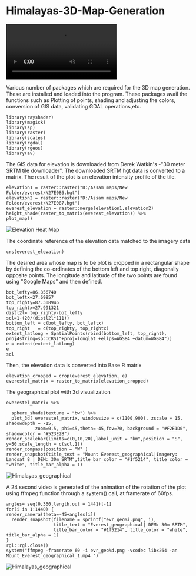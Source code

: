 # Himalayas-3D-Map-Generation
![Himalayas_geographical](https://github.com/Hwoabam/Rstudio/blob/master/Mount_Everest_geographical_1.mp4)

Various number of packages which are required for the 3D map generation. These are installed and loaded into the program. These packages avail the functions such as Plotting of points, shading and adjusting the colors, conversion of GIS data, validating GDAL operations,etc. 
```{r}
library(rayshader)
library(magick)
library(sp)
library(raster)
library(scales)
library(rgdal)
library(rgeos)
library(av)
```
The GIS data for elevation is downloaded from Derek Watkin's -"30 meter SRTM tile downloader". The downloaded SRTM hgt data is converted to a matrix. The result of the plot is an elevation intensity profile of the tile.
```{r fig1, fig.height = 15, fig.width = 10, align= "center"}
elevation1 = raster::raster("D:/Assam maps/New Folder/everest/N27E086.hgt")
elevation2 = raster::raster("D:/Assam maps/New Folder/everest/N27E087.hgt")
everest_elevation = raster::merge(elevation1,elevation2)
height_shade(raster_to_matrix(everest_elevation)) %>%
plot_map()
```
![Elevation Heat Map](https://github.com/Hwoabam/Rstudio/blob/master/EVR1.png)

The coordinate reference of the elevation data matched to the imagery data
```{r}
crs(everest_elevation)
```

The desired area whose map is to be plot is cropped in a rectangular shape by defining the co-ordinates of the bottom left and top right, diagonally opposite points. The longitude and latitude of the two points are found using "Google Maps" and then defined.
```{r}
bot_lefty=86.856740
bot_leftx=27.69857
top_righty=87.308946
top_rightx=27.991321
distl2l= top_righty-bot_lefty  
scl=1-(20/(distl2l*111))
bottom_left = c(bot_lefty, bot_leftx)
top_right   = c(top_righty, top_rightx)
extent_latlong = SpatialPoints(rbind(bottom_left, top_right), proj4string=sp::CRS("+proj=longlat +ellps=WGS84 +datum=WGS84"))
e = extent(extent_latlong)
e
scl
```
Then, the elevation data is converted into Base R matrix
```{r fig4, fig.height = 15, fig.width = 10, align= "center"}
elevation_cropped = crop(everest_elevation, e)
everestel_matrix = raster_to_matrix(elevation_cropped)
```

The geographical plot with 3d visualization
```{r fig7, fig.height = 12, fig.width = 9, align= "center"}
everestel_matrix %>%
 
  sphere_shade(texture = "bw") %>%
  plot_3d( everestel_matrix, windowsize = c(1100,900), zscale = 15, shadowdepth = -15,
           zoom=0.5, phi=45,theta=-45,fov=70, background = "#F2E1D0", shadowcolor = "#523E2B")
render_scalebar(limits=c(0,10,20),label_unit = "km",position = "S", y=50,scale_length = c(scl,1))
render_compass(position = "W" )
render_snapshot(title_text = "Mount Everest_geographical|Imagery: Landsat 8 | DEM: 30m SRTM",title_bar_color = "#1f5214", title_color = "white", title_bar_alpha = 1)
```
![Himalayas_geographical](https://github.com/Hwoabam/Rstudio/blob/master/EVR2.png)

A 24 second video is generated of the animation of the rotation of the plot using ffmpeg function through a system() call, at framerate of 60fps. 
```{r}
angles= seq(0,360,length.out = 1441)[-1]
for(i in 1:1440) {
render_camera(theta=-45+angles[i])
  render_snapshot(filename = sprintf("evr_geo%i.png", i), 
                  title_text = "Everest_geographical| DEM: 30m SRTM",
                  title_bar_color = "#1f5214", title_color = "white", title_bar_alpha = 1)
}
rgl::rgl.close()
system("ffmpeg -framerate 60 -i evr_geo%d.png -vcodec libx264 -an Mount_Everest_geographical_1.mp4 ")
```
![Himalayas_geographical](https://github.com/Hwoabam/Rstudio/blob/master/EVR2.png)
